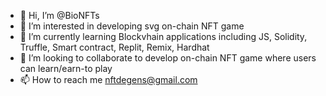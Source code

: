 - 👋 Hi, I’m @BioNFTs
- 👀 I’m interested in developing svg on-chain NFT game
- 🌱 I’m currently learning Blockvhain applications including JS, Solidity, Truffle, Smart contract, Replit, Remix, Hardhat
- 💞️ I’m looking to collaborate to develop on-chain NFT game where users can learn/earn-to play
- 📫 How to reach me nftdegens@gmail.com

<!---
BioNFTs/BioNFTs is a ✨ special ✨ repository because its `README.md` (this file) appears on your GitHub profile.
You can click the Preview link to take a look at your changes.
--->
